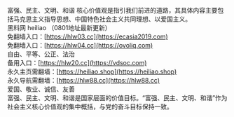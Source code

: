 富强、‌民主、‌文明、‌和谐 核心价值观是指引我们前进的道路，其具体内容主要包括马克思主义指导思想、中国特色社会主义共同理想、以爱国主义。
<br>
黑料网 heiliao （0801地址最新更新）
<br>
免翻墙入口：[https://hlw03.cc](https://ecasia2019.com)
<br>
免翻墙入口：[https://hlw04.cc](https://ovoliq.com)
<br>
自由、‌平等、‌公正、‌法治
<br>
备用入口：[https://hlw20.cc](https://vdsoc.com)
<br>
永久主页需翻墙：[https://heiliao.shop](https://heiliao.shop)
<br>
永久导航需翻墙：[https://hlw88.cc](https://hlw88.cc)
<br>
爱国、‌敬业、‌诚信、‌友善
<br>
富强、民主、文明、和谐是国家层面的价值目标。“富强、民主、文明、和谐”作为社会主义核心价值观的集中概括，与党的奋斗目标保持一致。

